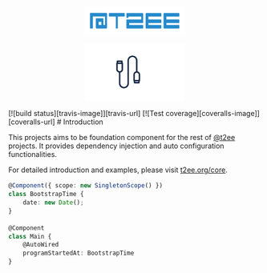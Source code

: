 <p align="center"><a href="https://t2ee.org"><img width="200" src="https://github.com/t2ee/core/raw/master/docs/t2ee.png"></a></p>
<p align="center"><a href="https://t2ee.org"><img width="200" src="https://github.com/t2ee/core/raw/master/docs/core.png"></a></p>
[![build status][travis-image]][travis-url]
[![Test coverage][coveralls-image]][coveralls-url]
# Introduction

This projects aims to be foundation component for the rest of [@t2ee](https://github.com/t2ee) projects. It provides dependency injection and auto configuration functionalities.

For detailed introduction and examples, please visit [t2ee.org/core](http://t2ee.org/core).


```typescript
@Component({ scope: new SingletonScope() })
class BootstrapTime {
    date: new Date();
}

@Component
class Main {
    @AutoWired
    programStartedAt: BootstrapTime
}

```

[travis-image]: https://img.shields.io/travis/t2ee/core/master.svg?style=flat-square
[travis-url]: https://travis-ci.org/t2ee/core
[coveralls-image]: https://img.shields.io/coveralls/t2ee/core/master.svg?style=flat-square
[coveralls-url]: https://coveralls.io/r/t2ee/core?branch=master
